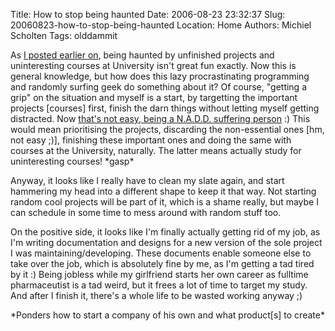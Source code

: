Title: How to stop being haunted
Date: 2006-08-23 23:32:37
Slug: 20060823-how-to-stop-being-haunted
Location: Home
Authors: Michiel Scholten
Tags: olddammit

<p>As <a href="http://aquariusoft.org/~mbscholt/index.php?rantid=444">I posted earlier on</a>, being haunted by unfinished projects and uninteresting courses at University isn't great fun exactly. Now this is general knowledge, but how does this lazy procrastinating programming and randomly surfing geek do something about it? Of course, "getting a grip" on the situation and myself is a start, by targetting the important projects [courses] first, finish the darn things without letting myself getting distracted. Now <a href="http://aquariusoft.org/~mbscholt/index.php?rantid=106">that's not easy, being a N.A.D.D. suffering person</a> :) This would mean prioritising the projects, discarding the non-essential ones [hm, not easy ;)], finishing these important ones and doing the same with courses at the University, naturally. The latter means actually study for uninteresting courses! *gasp*</p>

<p>Anyway, it looks like I really have to clean my slate again, and start hammering my head into a different shape to keep it that way. Not starting random cool projects will be part of it, which is a shame really, but maybe I can schedule in some time to mess around with random stuff too.</p>

<p>On the positive side, it looks like I'm finally actually getting rid of my job, as I'm writing documentation and designs for a new version of the sole project I was maintaining/developing. These documents enable someone else to take over the job, which is absolutely fine by me, as I'm getting a tad tired by it :) Being jobless while my girlfriend starts her own career as fulltime pharmaceutist is a tad weird, but it frees a lot of time to target my study. And after I finish it, there's a whole life to be wasted working anyway ;)</p>

<p>*Ponders how to start a company of his own and what product[s] to create*</p>